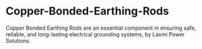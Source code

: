 # Copper-Bonded-Earthing-Rods
Copper Bonded Earthing Rods are an essential component in ensuring safe, reliable, and long-lasting electrical grounding systems, by Laxmi Power Solutions.
